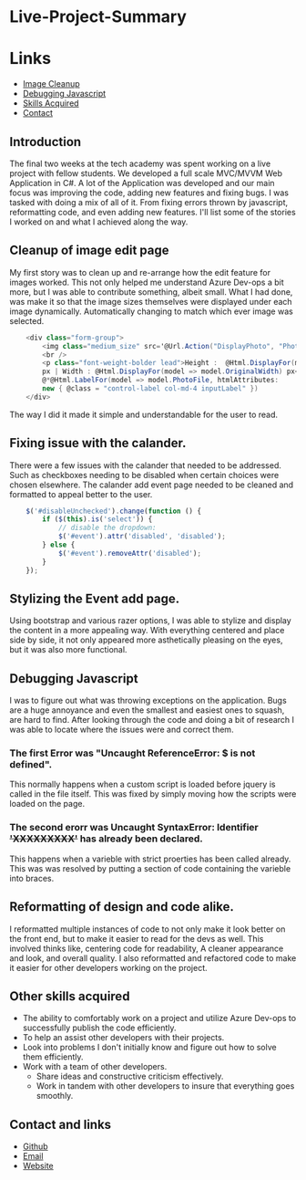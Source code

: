 # Live-Project-Summary

# Links
- [Image Cleanup](#Cleanup-of-image-edit-page)
- [Debugging Javascript](#Debugging-Javascript)
- [Skills Acquired](#Other-skills-acquired)
- [Contact](#Contact-and-links)
## Introduction
The final two weeks at the tech academy was spent working on a live project with fellow students. 
We developed a full scale MVC/MVVM Web Application in C#. A lot of the Application was developed and our main focus was improving the code, adding new features and fixing bugs. I was tasked with doing a mix of all of it. From fixing errors thrown by javascript, reformatting code, and even adding new features.
I'll list some of the stories I worked on and what I achieved along the way.



## Cleanup of image edit page
My first story was to clean up and re-arrange how the edit feature for images worked. This not only helped me understand Azure Dev-ops a bit more, but I was able to contribute something, albeit small. What I had done, was make it so that the image sizes themselves were displayed under each image dynamically. Automatically changing to match which ever image was selected.

```csharp
    <div class="form-group">
        <img class="medium_size" src='@Url.Action("DisplayPhoto", "Photo", new { id = Model.PhotoId })' />
        <br />
        <p class="font-weight-bolder lead">Height :  @Html.DisplayFor(model => model.OriginalHeight)
        px | Width : @Html.DisplayFor(model => model.OriginalWidth) px</p>
        @*@Html.LabelFor(model => model.PhotoFile, htmlAttributes: 
        new { @class = "control-label col-md-4 inputLabel" })
    </div>
```

The way I did it made it simple and understandable for the user to read.

## Fixing issue with the calander.
There were a few issues with the calander that needed to be addressed. Such as checkboxes needing to be disabled when certain choices were chosen elsewhere. The calander add event page needed to be cleaned and formatted to appeal better to the user.

```Javascript
    $('#disableUnchecked').change(function () {
        if ($(this).is('select')) {
            // disable the dropdown:
            $('#event').attr('disabled', 'disabled');
        } else {
            $('#event').removeAttr('disabled');
        }
    });
```
## Stylizing the Event add page.
Using bootstrap and various razer options, I was able to stylize and display the content in a more appealing way. With everything centered and place side by side, it not only appeared more asthetically pleasing on the eyes, but it was also more functional.


## Debugging Javascript
I was to figure out what was throwing exceptions on the application. Bugs are a huge annoyance and even the smallest and easiest ones to squash, are hard to find. After looking through the code and doing a bit of research I was able to locate where the issues were and correct them. 

### The first Error was "Uncaught ReferenceError: $ is not defined".
This normally happens when a custom script is loaded before jquery is called in the file itself.
This was fixed by simply moving how the scripts were loaded on the page.

### The second erorr was Uncaught SyntaxError: Identifier ~~'XXXXXXXXX'~~ has already been declared.
This happens when a varieble with strict proerties has been called already.
This was was resolved by putting a section of code containing the varieble into braces.

## Reformatting of design and code alike.
I reformatted multiple instances of code to not only make it look better on the front end, but to make it easier to read for the devs as well. This involved thinks like, centering code for readability, A cleaner appearance and look, and overall quality. I also reformatted and refactored code to make it easier for other developers working on the project.

## Other skills acquired
- The ability to comfortably work on a project and utilize Azure Dev-ops to successfully publish the code efficiently.
- To help an assist other developers with their projects.
- Look into problems I don't initially know and figure out how to solve them efficiently.
- Work with a team of other developers.
  - Share ideas and constructive criticism effectively.
  - Work in tandem with other developers to insure that everything goes smoothly.

## Contact and links
- [Github](https://github.com/Gruzzly-bear)
- [Email](mailto:gruzzly-bear@outlook.com?subject=Hey%20There!)
- [Website](https://gruzzly.co)

